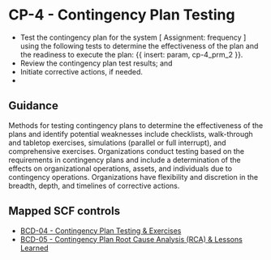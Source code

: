 # CP-4 - Contingency Plan Testing
- Test the contingency plan for the system \[ Assignment: frequency \] using the following tests to determine the effectiveness of the plan and the readiness to execute the plan: {{ insert: param, cp-4_prm_2 }}.
- Review the contingency plan test results; and
- Initiate corrective actions, if needed.
- 
## Guidance
Methods for testing contingency plans to determine the effectiveness of the plans and identify potential weaknesses include checklists, walk-through and tabletop exercises, simulations (parallel or full interrupt), and comprehensive exercises. Organizations conduct testing based on the requirements in contingency plans and include a determination of the effects on organizational operations, assets, and individuals due to contingency operations. Organizations have flexibility and discretion in the breadth, depth, and timelines of corrective actions.
## Mapped SCF controls
- [BCD-04 - Contingency Plan Testing & Exercises](../scf/bcd-04-contingencyplantesting&exercises.md)
- [BCD-05 - Contingency Plan Root Cause Analysis (RCA) & Lessons Learned](../scf/bcd-05-contingencyplanrootcauseanalysis(rca)&lessonslearned.md)